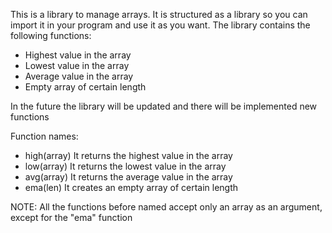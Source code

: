 This is a library to manage arrays. It is structured as a library so you can import it in your program and use it as you want. The library
contains the following functions:
  - Highest value in the array
  - Lowest value in the array
  - Average value in the array
  - Empty array of certain length

In the future the library will be updated and there will be implemented new functions


Function names:
  - high(array)
      It returns the highest value in the array
  - low(array)
      It returns the lowest value in the array
  - avg(array)
      It returns the average value in the array
  - ema(len)
      It creates an empty array of certain length

NOTE: All the functions before named accept only an array as an argument, except for the "ema" function
